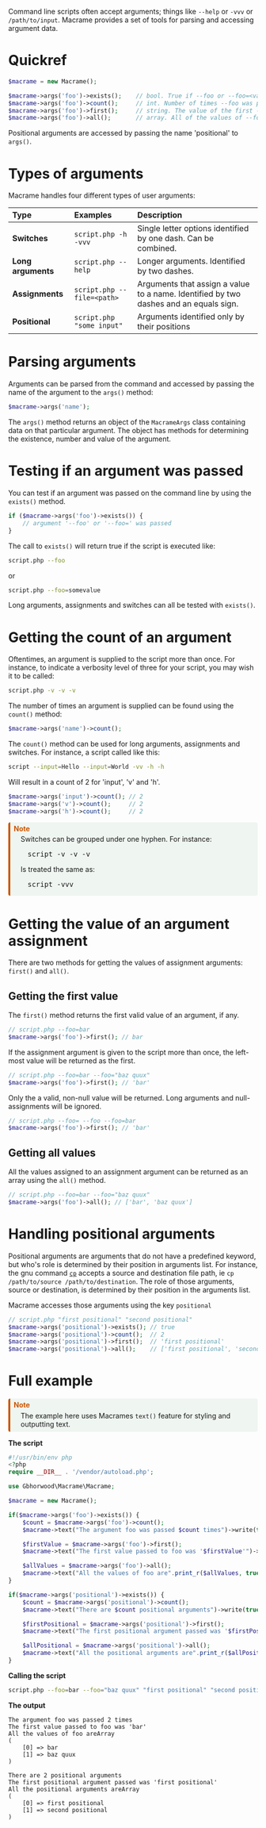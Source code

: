 Command line scripts often accept arguments; things like `--help` or `-vvv` or `/path/to/input`. Macrame provides a set of tools for parsing and accessing argument data.

# Quickref
```PHP
$macrame = new Macrame();

$macrame->args('foo')->exists();    // bool. True if --foo or --foo=<val> was passed
$macrame->args('foo')->count();     // int. Number of times --foo was passed
$macrame->args('foo')->first();     // string. The value of the first --foo=<val> argument 
$macrame->args('foo')->all();       // array. All of the values of --foo=<val>
```

Positional arguments are accessed by passing the name 'positional' to `args()`.

# Types of arguments
Macrame handles four different types of user arguments:

| Type | Examples | Description |
| :--- | :------- | :---------- |
| **Switches** | `script.php -h -vvv` | Single letter options identified by one dash. Can be combined. |
| **Long arguments** | `script.php --help` | Longer arguments. Identified by two dashes. |
| **Assignments** | `script.php --file=<path>` | Arguments that assign a value to a name. Identified by two dashes and an equals sign. |
| **Positional** | `script.php "some input"` | Arguments identified only by their positions |

# Parsing arguments
Arguments can be parsed from the command and accessed by passing the name of the argument to the `args()` method:

```PHP
$macrame->args('name');
```

The `args()` method returns an object of the `MacrameArgs` class containing data on that particular argument. The object has methods for determining the existence, number and value of the argument.

# Testing if an argument was passed
You can test if an argument was passed on the command line by using the `exists()` method.

```PHP
if ($macrame->args('foo')->exists()) {
    // argument '--foo' or '--foo=' was passed
}
```

The call to `exists()` will return true if the script is executed like:

```Bash
script.php --foo
```

or

```Bash
script.php --foo=somevalue
```

Long arguments, assignments and switches can all be tested with `exists()`.

# Getting the count of an argument
Oftentimes, an argument is supplied to the script more than once. For instance, to indicate a verbosity level of three for your script, you may wish it to be called:

```Bash
script.php -v -v -v
```

The number of times an argument is supplied can be found using the `count()` method:

```PHP
$macrame->args('name')->count();
```

The `count()` method can be used for long arguments, assignments and switches. For instance, a script called like this:

```Bash
script --input=Hello --input=World -vv -h -h
```

Will result in a count of 2 for 'input', 'v' and 'h'.

```PHP
$macrame->args('input')->count(); // 2
$macrame->args('v')->count();     // 2
$macrame->args('h')->count();     // 2
```

<div style='background-color:#EFF5F1; border-left: solid #CC5500 4px; border-radius: 4px; padding-left:0.5em; padding-bottom:0.1em; margin-top:0.5em; margin-bottom:0.5em'>
    <span>
        <div style='color:#cc5500; padding-bottom:0.3em; padding-top:0.3em'>
            <b>Note</b>
        </div>
        <div style='margin-left:1em;'>
            Switches can be grouped under one hyphen. For instance:
            <p />
            <p style="font-family:monospace; margin-left:1em">
            script -v -v -v
            </p>
            Is treated the same as:
            <p />
            <p style="font-family:monospace; margin-left:1em">
            script -vvv
            </p>
        </div>
    </span>
</div>

# Getting the value of an argument assignment
There are two methods for getting the values of assignment arguments: `first()` and `all()`.

## Getting the first value
The `first()` method returns the first valid value of an argument, if any.
```PHP
// script.php --foo=bar 
$macrame->args('foo')->first(); // bar
```

If the assignment argument is given to the script more than once, the left-most value will be returned as the first.
```PHP
// script.php --foo=bar --foo="baz quux"
$macrame->args('foo')->first(); // 'bar'
```

Only the a valid, non-null value will be returned. Long arguments and null-assignments will be ignored.
```PHP
// script.php --foo= --foo --foo=bar
$macrame->args('foo')->first(); // 'bar'
```

## Getting all values
All the values assigned to an assignment argument can be returned as an array using the `all()` method.
```PHP
// script.php --foo=bar --foo="baz quux"
$macrame->args('foo')->all(); // ['bar', 'baz quux']
```

# Handling positional arguments
Positional arguments are arguments that do not have a predefined keyword, but who's role is determined by their position in arguments list. For instance, the gnu command [`cp`](https://man7.org/linux/man-pages/man1/cp.1.html) accepts a source and destination file path, ie `cp /path/to/source /path/to/destination`. The role of those arguments, source or destination, is determined by their position in the arguments list.

Macrame accesses those arguments using the key `positional`

```PHP
// script.php "first positional" "second positional"
$macrame->args('positional')->exists(); // true
$macrame->args('positional')->count();  // 2
$macrame->args('positional')->first();  // 'first positional'
$macrame->args('positional')->all();    // ['first positional', 'second positional']
```

# Full example
<div style='background-color:#EFF5F1; border-left: solid #CC5500 4px; border-radius: 4px; padding-left:0.5em; padding-bottom:0.5em; margin-top:0.5em; margin-bottom:0.5em'>
    <span>
        <div style='color:#cc5500; padding-bottom:0.3em; padding-top:0.3em'>
            <b>Note</b>
        </div>
        <div style='margin-left:1em;'>
            The example here uses Macrames <code>text()</code> feature for styling and outputting text.
        </div>
    </span>
</div>

**The script**
```PHP
#!/usr/bin/env php
<?php
require __DIR__ . '/vendor/autoload.php';

use Gbhorwood\Macrame\Macrame;

$macrame = new Macrame();

if($macrame->args('foo')->exists()) {
    $count = $macrame->args('foo')->count();
    $macrame->text("The argument foo was passed $count times")->write(true);

    $firstValue = $macrame->args('foo')->first();
    $macrame->text("The first value passed to foo was '$firstValue'")->write(true);

    $allValues = $macrame->args('foo')->all();
    $macrame->text("All the values of foo are".print_r($allValues, true))->write(true);
}

if($macrame->args('positional')->exists()) {
    $count = $macrame->args('positional')->count();
    $macrame->text("There are $count positional arguments")->write(true);

    $firstPositional = $macrame->args('positional')->first();
    $macrame->text("The first positional argument passed was '$firstPositional'")->write(true);

    $allPositional = $macrame->args('positional')->all();
    $macrame->text("All the positional arguments are".print_r($allPositional, true))->write(true);
}
```

**Calling the script**
```Bash
script.php --foo=bar --foo="baz quux" "first positional" "second positional"
```

**The output**
```
The argument foo was passed 2 times
The first value passed to foo was 'bar'
All the values of foo areArray
(
    [0] => bar
    [1] => baz quux
)

There are 2 positional arguments
The first positional argument passed was 'first positional'
All the positional arguments areArray
(
    [0] => first positional
    [1] => second positional
)
```

